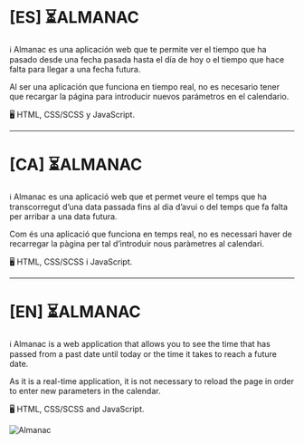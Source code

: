 # [ES] ⏳ALMANAC

ℹ️ Almanac es una aplicación web que te permite ver el tiempo que ha pasado desde una fecha pasada hasta el día de hoy o el tiempo que hace falta para llegar a una fecha futura.

Al ser una aplicación que funciona en tiempo real, no es necesario tener que recargar la página para introducir nuevos parámetros en el calendario.

🖥️ HTML, CSS/SCSS y JavaScript.


---

# [CA] ⏳ALMANAC

ℹ️ Almanac es una aplicació web que et permet veure el temps que ha transcorregut d’una data passada fins al dia d’avui o del temps que fa falta per arribar a una data futura.

Com és una aplicació que funciona en temps real, no es necessari haver de recarregar la pàgina per tal d’introduir nous paràmetres al calendari.

🖥️ HTML, CSS/SCSS i JavaScript.

---

# [EN] ⏳ALMANAC

ℹ️ Almanac is a web application that allows you to see the time that has passed from a past date until today or the time it takes to reach a future date.

As it is a real-time application, it is not necessary to reload the page in order to enter new parameters in the calendar.

🖥️ HTML, CSS/SCSS and JavaScript.




![Almanac](https://user-images.githubusercontent.com/111184947/189216936-7c326fae-40fa-4188-a304-d72abc4f07f3.png)
